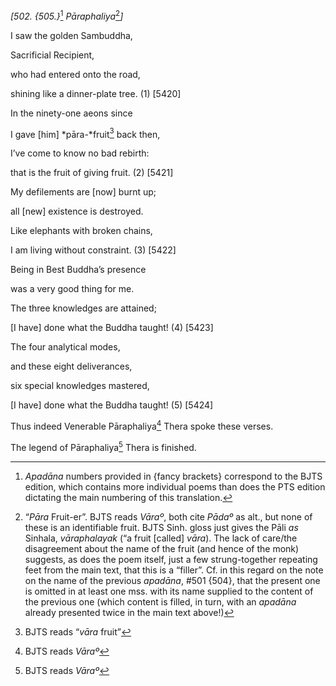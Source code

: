 *\[502. {505.}*[^1] *Pāraphaliya*[^2]*\]*

I saw the golden Sambuddha,

Sacrificial Recipient,

who had entered onto the road,

shining like a dinner-plate tree. (1) \[5420\]

In the ninety-one aeons since

I gave \[him\] *pāra-*fruit[^3] back then,

I’ve come to know no bad rebirth:

that is the fruit of giving fruit. (2) \[5421\]

My defilements are \[now\] burnt up;

all \[new\] existence is destroyed.

Like elephants with broken chains,

I am living without constraint. (3) \[5422\]

Being in Best Buddha’s presence

was a very good thing for me.

The three knowledges are attained;

\[I have\] done what the Buddha taught! (4) \[5423\]

The four analytical modes,

and these eight deliverances,

six special knowledges mastered,

\[I have\] done what the Buddha taught! (5) \[5424\]

Thus indeed Venerable Pāraphaliya[^4] Thera spoke these verses.

The legend of Pāraphaliya[^5] Thera is finished.

[^1]: *Apadāna* numbers provided in {fancy brackets} correspond to the
    BJTS edition, which contains more individual poems than does the PTS
    edition dictating the main numbering of this translation.

[^2]: “*Pāra* Fruit-er”. BJTS reads *Vāraº*, both cite *Pādaº* as alt.,
    but none of these is an identifiable fruit. BJTS Sinh. gloss just
    gives the Pāli *as* Sinhala, *vāraphalayak* (“a fruit \[called\]
    *vāra*). The lack of care/the disagreement about the name of the
    fruit (and hence of the monk) suggests, as does the poem itself,
    just a few strung-together repeating feet from the main text, that
    this is a “filler”. Cf. in this regard on the note on the name of
    the previous *apadāna*, \#501 {504}, that the present one is omitted
    in at least one mss. with its name supplied to the content of the
    previous one (which content is filled, in turn, with an *apadāna*
    already presented twice in the main text above!)

[^3]: BJTS reads “*vāra* fruit”

[^4]: BJTS reads *Vāraº*

[^5]: BJTS reads *Vāraº*
